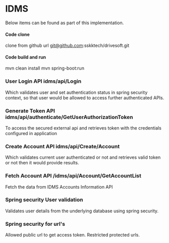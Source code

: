 # IDMS
Below items can be found as part of this implementation. 

#### Code clone
clone from github url git@github.com:sskktech/drivesoft.git

#### Code build and run
mvn clean install
mvn spring-boot:run


### User Login API idms/api/Login
Which validates user and set authentication status in spring security context, so that user would be allowed to access further authenticated APIs.

### Generate Token API idms/api/authenticate/GetUserAuthorizationToken
To access the secured external api and retrieves token with the credentials configured in application

### Create Account API idms/api/Create/Account
Which validates current user authenticated or not and retrieves valid token or not then it would provide results.

### Fetch Account API /idms/api/Account/GetAccountList
Fetch the data from IDMS Accounts Information API  

### Spring security User validation
Validates user details from the underlying database using spring security.

### Spring security for url's
Allowed public url to get access token. Restricted protected urls. 





